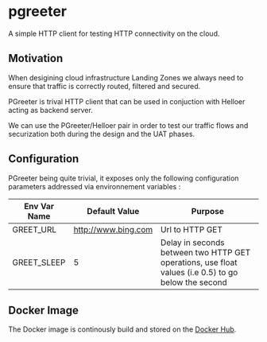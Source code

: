 # pgreeter

A simple HTTP client for testing HTTP connectivity on the cloud.

## Motivation

When desigining cloud infrastructure Landing Zones we always need to ensure that traffic is correctly routed, filtered and secured.

PGreeter is trival HTTP client that can be used in conjuction with Helloer acting as backend server.

We can use the PGreeter/Helloer pair in order to test our traffic flows and securization both during the design and the UAT phases.

## Configuration 

PGreeter being quite trivial, it exposes only the following configuration parameters addressed via environnement variables : 

| Env Var Name    | Default Value       | Purpose                                            |
|-----------------|---------------------|----------------------------------------------------|
| GREET_URL       | http://www.bing.com | Url to HTTP GET                                    |
| GREET_SLEEP     | 5                   | Delay in seconds between two HTTP GET operations, use float values (i.e 0.5) to go below the second   |

## Docker Image

The Docker image is continously build and stored on the [Docker Hub](https://hub.docker.com/repository/docker/zlatkoa/pgreeter).

